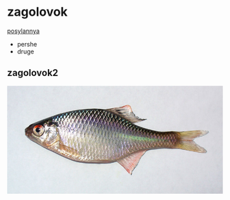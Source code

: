 # zagolovok
[posylannya](https://chat.openai.com/?model=text-davinci-002-render-sha)
- pershe
- druge
## zagolovok2
![ryba](Rhodeus.jpg)
